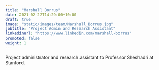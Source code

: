 ```yaml
---
title: "Marshall Borrus"
date: 2021-02-22T14:29:00+10:00
draft: true
image: "static/images/team/Marshall_Borrus.jpg"
jobtitle: "Project Admin and Research Assistant"
linkedinurl: "https://www.linkedin.com/marshall-borrus"
promoted: false
weight: 1
---
```


Project administrator and research assistant to Professor Sheshadri at Stanford. 

